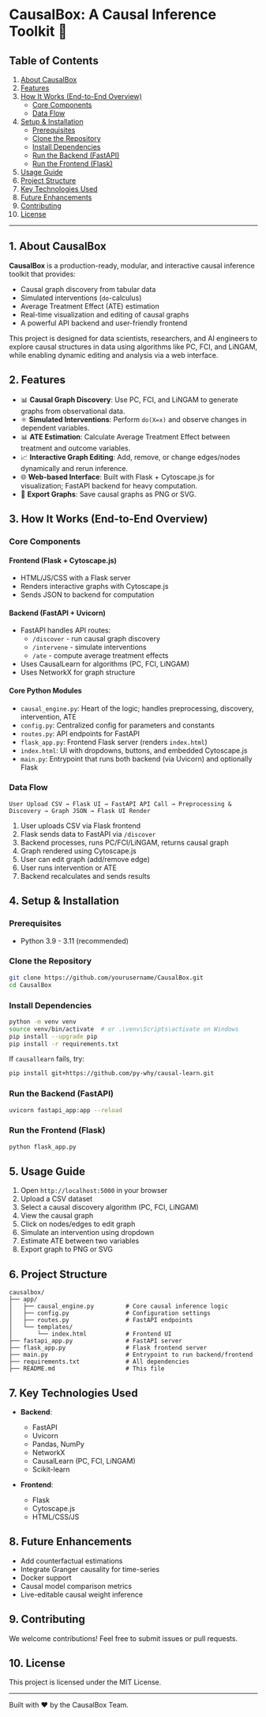 # CausalBox: A Causal Inference Toolkit 🔬

## Table of Contents

1. [About CausalBox](#1-about-causalbox)
2. [Features](#2-features)
3. [How It Works (End-to-End Overview)](#3-how-it-works-end-to-end-overview)
   - [Core Components](#core-components)
   - [Data Flow](#data-flow)
4. [Setup & Installation](#4-setup--installation)
   - [Prerequisites](#prerequisites)
   - [Clone the Repository](#clone-the-repository)
   - [Install Dependencies](#install-dependencies)
   - [Run the Backend (FastAPI)](#run-the-backend-fastapi)
   - [Run the Frontend (Flask)](#run-the-frontend-flask)
5. [Usage Guide](#5-usage-guide)
6. [Project Structure](#6-project-structure)
7. [Key Technologies Used](#7-key-technologies-used)
8. [Future Enhancements](#8-future-enhancements)
9. [Contributing](#9-contributing)
10. [License](#10-license)

---

## 1. About CausalBox

**CausalBox** is a production-ready, modular, and interactive causal inference toolkit that provides:

- Causal graph discovery from tabular data
- Simulated interventions (`do`-calculus)
- Average Treatment Effect (ATE) estimation
- Real-time visualization and editing of causal graphs
- A powerful API backend and user-friendly frontend

This project is designed for data scientists, researchers, and AI engineers to explore causal structures in data using algorithms like PC, FCI, and LiNGAM, while enabling dynamic editing and analysis via a web interface.

## 2. Features

- 📊 **Causal Graph Discovery**: Use PC, FCI, and LiNGAM to generate graphs from observational data.
- ⚛️ **Simulated Interventions**: Perform `do(X=x)` and observe changes in dependent variables.
- 📊 **ATE Estimation**: Calculate Average Treatment Effect between treatment and outcome variables.
- 📈 **Interactive Graph Editing**: Add, remove, or change edges/nodes dynamically and rerun inference.
- 🌐 **Web-based Interface**: Built with Flask + Cytoscape.js for visualization; FastAPI backend for heavy computation.
- 📱 **Export Graphs**: Save causal graphs as PNG or SVG.

## 3. How It Works (End-to-End Overview)

### Core Components

#### Frontend (Flask + Cytoscape.js)

- HTML/JS/CSS with a Flask server
- Renders interactive graphs with Cytoscape.js
- Sends JSON to backend for computation

#### Backend (FastAPI + Uvicorn)

- FastAPI handles API routes:
  - `/discover` - run causal graph discovery
  - `/intervene` - simulate interventions
  - `/ate` - compute average treatment effects
- Uses CausalLearn for algorithms (PC, FCI, LiNGAM)
- Uses NetworkX for graph structure

#### Core Python Modules

- `causal_engine.py`: Heart of the logic; handles preprocessing, discovery, intervention, ATE
- `config.py`: Centralized config for parameters and constants
- `routes.py`: API endpoints for FastAPI
- `flask_app.py`: Frontend Flask server (renders `index.html`)
- `index.html`: UI with dropdowns, buttons, and embedded Cytoscape.js
- `main.py`: Entrypoint that runs both backend (via Uvicorn) and optionally Flask

### Data Flow

```
User Upload CSV → Flask UI → FastAPI API Call → Preprocessing & Discovery → Graph JSON → Flask UI Render
```

1. User uploads CSV via Flask frontend
2. Flask sends data to FastAPI via `/discover`
3. Backend processes, runs PC/FCI/LiNGAM, returns causal graph
4. Graph rendered using Cytoscape.js
5. User can edit graph (add/remove edge)
6. User runs intervention or ATE
7. Backend recalculates and sends results

## 4. Setup & Installation

### Prerequisites

- Python 3.9 - 3.11 (recommended)

### Clone the Repository

```bash
git clone https://github.com/yourusername/CausalBox.git
cd CausalBox
```

### Install Dependencies

```bash
python -m venv venv
source venv/bin/activate  # or .\venv\Scripts\activate on Windows
pip install --upgrade pip
pip install -r requirements.txt
```

If `causallearn` fails, try:

```bash
pip install git+https://github.com/py-why/causal-learn.git
```

### Run the Backend (FastAPI)

```bash
uvicorn fastapi_app:app --reload
```

### Run the Frontend (Flask)

```bash
python flask_app.py
```

## 5. Usage Guide

1. Open `http://localhost:5000` in your browser
2. Upload a CSV dataset
3. Select a causal discovery algorithm (PC, FCI, LiNGAM)
4. View the causal graph
5. Click on nodes/edges to edit graph
6. Simulate an intervention using dropdown
7. Estimate ATE between two variables
8. Export graph to PNG or SVG

## 6. Project Structure

```
causalbox/
├── app/
│   ├── causal_engine.py         # Core causal inference logic
│   ├── config.py                # Configuration settings
│   ├── routes.py                # FastAPI endpoints
│   └── templates/
│       └── index.html           # Frontend UI
├── fastapi_app.py               # FastAPI server
├── flask_app.py                 # Flask frontend server
├── main.py                      # Entrypoint to run backend/frontend
├── requirements.txt             # All dependencies
├── README.md                    # This file
```

## 7. Key Technologies Used

- **Backend**:

  - FastAPI
  - Uvicorn
  - Pandas, NumPy
  - NetworkX
  - CausalLearn (PC, FCI, LiNGAM)
  - Scikit-learn

- **Frontend**:

  - Flask
  - Cytoscape.js
  - HTML/CSS/JS

## 8. Future Enhancements

- Add counterfactual estimations
- Integrate Granger causality for time-series
- Docker support
- Causal model comparison metrics
- Live-editable causal weight inference

## 9. Contributing

We welcome contributions! Feel free to submit issues or pull requests.

## 10. License

This project is licensed under the MIT License.

---

Built with ❤️ by the CausalBox Team.

